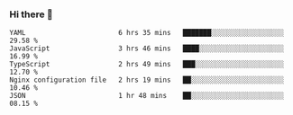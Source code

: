 ### Hi there 👋


<!--START_SECTION:waka-->
```text
YAML                       6 hrs 35 mins   ███████░░░░░░░░░░░░░░░░░░   29.58 % 
JavaScript                 3 hrs 46 mins   ████░░░░░░░░░░░░░░░░░░░░░   16.99 % 
TypeScript                 2 hrs 49 mins   ███░░░░░░░░░░░░░░░░░░░░░░   12.70 % 
Nginx configuration file   2 hrs 19 mins   ██░░░░░░░░░░░░░░░░░░░░░░░   10.46 % 
JSON                       1 hr 48 mins    ██░░░░░░░░░░░░░░░░░░░░░░░   08.15 %
```
<!--END_SECTION:waka-->
<!--
**MarceloWis/MarceloWis** is a ✨ _special_ ✨ repository because its `README.md` (this file) appears on your GitHub profile.

Here are some ideas to get you started:

- 🔭 I’m currently working on ...
- 🌱 I’m currently learning ...
- 👯 I’m looking to collaborate on ...
- 🤔 I’m looking for help with ...
- 💬 Ask me about ...
- 📫 How to reach me: ...
- 😄 Pronouns: ...
- ⚡ Fun fact: ...
-->
